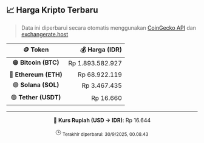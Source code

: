 

<!-- HARGA_KRIPTO -->
## 📈 Harga Kripto Terbaru

> Data ini diperbarui secara otomatis menggunakan [CoinGecko API](https://www.coingecko.com/) dan [exchangerate.host](https://exchangerate.host/)

<div align="center">

| 🪙 Token | 💰 Harga (IDR) |
|:------:|---------------:|
| 🟠 **Bitcoin (BTC)**   | Rp 1.893.582.927 |
| 🔵 **Ethereum (ETH)**  | Rp 68.922.119 |
| 🟣 **Solana (SOL)**    | Rp 3.467.435 |
| 🟢 **Tether (USDT)**   | Rp 16.660 |

---

💱 **Kurs Rupiah (USD → IDR)**: Rp 16.644

🕒 <sub>Terakhir diperbarui: 30/9/2025, 00.08.43</sub>

</div>
<!-- /HARGA_KRIPTO -->